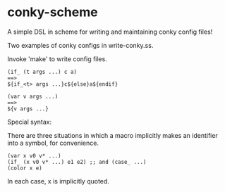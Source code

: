 conky-scheme
============

A simple DSL in scheme for writing and maintaining conky config files!

Two examples of conky configs in write-conky.ss.

Invoke 'make' to write config files.

    (if_ (t args ...) c a)
    ==>
    ${if_<t> args ...}c${else}a${endif}

    (var v args ...)
    ==>
    ${v args ...}

Special syntax:

There are three situations in which a macro implicitly makes an identifier into a symbol, for convenience.

    (var x v0 v* ...)
    (if_ (x v0 v* ...) e1 e2) ;; and (case_ ...)
    (color x e)

In each case, x is implicitly quoted.

